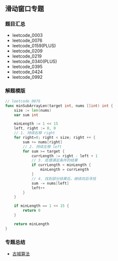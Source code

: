 ## 滑动窗口专题
### 题目汇总
- leetcode_0003
- leetcode_0076
- leetcode_0159(PLUS)
- leetcode_0209
- leetcode_0219
- leetcode_0340(PLUS)
- leetcode_0395
- leetcode_0424
- leetcode_0992

### 解题模版
```go
// leetcode_0076
func minSubArrayLen(target int, nums []int) int {
	size := len(nums)
	var sum int

	minLength := 1 << 15
	left, right := 0, 0
	// 1. 持续右移 right
	for right=0; right < size; right ++ {
		sum += nums[right]
		// 2. 持续左移 left
		for sum >= target {
			currLength := right - left + 1
			// 3. 处理满足条件的结果
			if currLength < minLength {
				minLength = currLength
			}
			// 4. 找到部分结果后，继续向后寻找
			sum -= nums[left]
			left++
		}
	}

	if minLength == 1 << 15 {
		return 0
	}

	return minLength
}
```

### 专题总结
- [古城算法](https://www.bilibili.com/video/BV1PU4y147tP?from=search&seid=381302338992998897&spm_id_from=333.337.0.0)